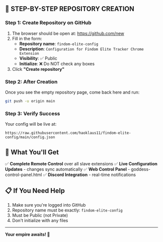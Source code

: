 ## 🚀 STEP-BY-STEP REPOSITORY CREATION

### Step 1: Create Repository on GitHub
1. The browser should be open at: https://github.com/new
2. Fill in the form:
   - **Repository name**: `findom-elite-config`
   - **Description**: `Configuration for Findom Elite Tracker Chrome Extension`
   - **Visibility**: ✅ Public
   - **Initialize**: ❌ Do NOT check any boxes
3. Click **"Create repository"**

### Step 2: After Creation
Once you see the empty repository page, come back here and run:
```bash
git push -u origin main
```

### Step 3: Verify Success
Your config will be live at:
```
https://raw.githubusercontent.com/haoklaus11/findom-elite-config/main/config.json
```

## 🎯 What You'll Get
✅ **Complete Remote Control** over all slave extensions
✅ **Live Configuration Updates** - changes sync automatically
✅ **Web Control Panel** - goddess-control-panel.html
✅ **Discord Integration** - real-time notifications

## 📋 If You Need Help
1. Make sure you're logged into GitHub
2. Repository name must be exactly: `findom-elite-config`
3. Must be Public (not Private)
4. Don't initialize with any files

---
**Your empire awaits! 👑**
